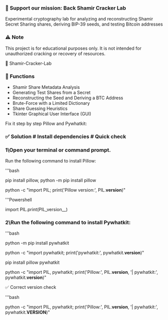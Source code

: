 ### 💚 Support our mission: Back Shamir Cracker Lab

Experimental cryptography lab for analyzing and reconstructing Shamir Secret Sharing shares, 
deriving BIP-39 seeds, and testing Bitcoin addresses

### ⚠️ Note

This project is for educational purposes only. It is not intended for unauthorized cracking or recovery of resources.

🔐 Shamir-Cracker-Lab


### 🧠 Functions

- Shamir Share Metadata Analysis
- Generating Test Shares from a Secret
- Reconstructing the Seed and Deriving a BTC Address
- Brute-Force with a Limited Dictionary
- Share Guessing Heuristics
- Tkinter Graphical User Interface (GUI)

Fix it step by step Pillow and Pywhatkit:

### ✅ Solution # Install dependencies # Quick check

### 1\Open your terminal or command prompt.
Run the following command to install Pillow:

'''bash

pip install pillow, python -m pip install pillow

python -c "import PIL; print('Pillow version:', PIL.__version__)"

'''Powershell

import PIL.print(PIL_version__)

### 2\Run the following command to install Pywhatkit:

'''bash

python -m pip install pywhatkit

python -c "import pywhatkit; print('pywhatkit:', pywhatkit.__version__)"

pip install pillow pywhatkit

python -c "import PIL, pywhatkit; print('Pillow:', PIL.__version__, '| pywhatkit:', pywhatkit.__version__)"

✅ Correct version check

'''bash

python -c "import PIL, pywhatkit; print('Pillow:', PIL.__version__, '| pywhatkit:', pywhatkit.__VERSION__)"




